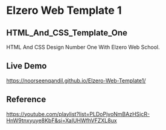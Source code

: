 # Elzero Web Template 1
## HTML_And_CSS_Template_One
HTML And CSS Design Number One With Elzero Web School.

## Live Demo
https://noorseenqandil.github.io/Elzero-Web-Template1/

## Reference
https://youtube.com/playlist?list=PLDoPjvoNmBAzHSjcR-HnW9tnxyuye8KbF&si=XaIUHWfhVFZXL8ux
